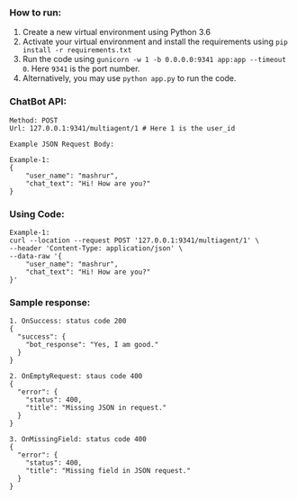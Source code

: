 ### How to run:
1. Create a new virtual environment using Python 3.6 
2. Activate your virtual environment and install the requirements using ```pip install -r requirements.txt```
3. Run the code using ```gunicorn -w 1 -b 0.0.0.0:9341 app:app --timeout 0```. Here ```9341``` is the port number.
4. Alternatively, you may use ```python app.py``` to run the code.

### ChatBot API:
```
Method: POST
Url: 127.0.0.1:9341/multiagent/1 # Here 1 is the user_id

Example JSON Request Body:

Example-1:
{
    "user_name": "mashrur",
    "chat_text": "Hi! How are you?"
}
```

### Using Code:
```
Example-1:
curl --location --request POST '127.0.0.1:9341/multiagent/1' \
--header 'Content-Type: application/json' \
--data-raw '{
    "user_name": "mashrur",
    "chat_text": "Hi! How are you?"
}'
```

### Sample response:
```
1. OnSuccess: status code 200
{
  "success": {
    "bot_response": "Yes, I am good."
  }
}

2. OnEmptyRequest: staus code 400
{
  "error": {
    "status": 400,
    "title": "Missing JSON in request."
  }
}

3. OnMissingField: status code 400
{
  "error": {
    "status": 400,
    "title": "Missing field in JSON request."
  }
}
```